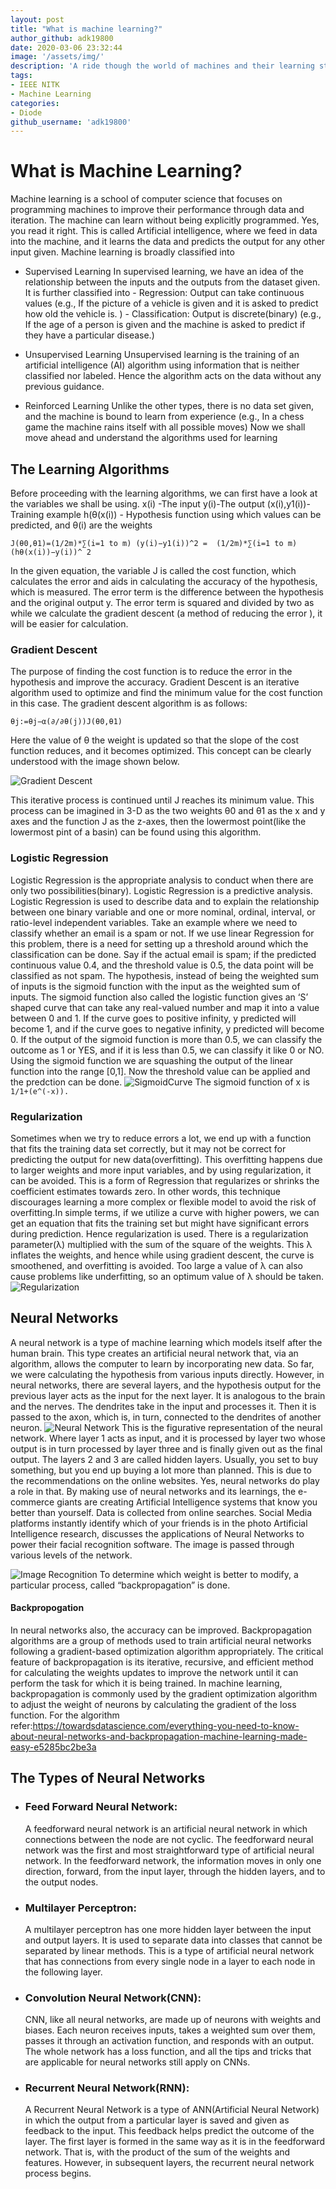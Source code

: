 ```yaml
---
layout: post
title: "What is machine learning?"
author_github: adk19800
date: 2020-03-06 23:32:44
image: '/assets/img/'
description: 'A ride though the world of machines and their learning strategies'
tags:
- IEEE NITK
- Machine Learning
categories:
- Diode
github_username: 'adk19800'
---
```

# What is Machine Learning?
Machine learning is a school of computer science that focuses on programming machines to improve their performance through data and iteration. The machine can learn without being explicitly programmed. Yes, you read it right. This is called Artificial intelligence, where we feed in data into the machine, and it learns the data and predicts the output for any other input given. Machine learning is broadly classified into  
 - Supervised Learning
       In supervised learning,  we have an idea of the relationship between the inputs and the outputs from the dataset given. It is further classified into
                -  Regression:  Output can take continuous values (e.g., If the picture of a vehicle is given and it is asked to predict how old the vehicle is. )
                - Classification:  Output is discrete(binary) (e.g., If the age of a person is given and the machine is asked to predict if they have a particular disease.)
 - Unsupervised Learning
       Unsupervised learning is the training of an artificial intelligence (AI) algorithm using information that is neither classified nor labeled. Hence the algorithm acts on the data without any previous guidance.
    
 - Reinforced Learning
       Unlike the other types, there is no data set given, and the machine is bound to learn from experience (e.g., In a chess game the machine rains itself with all possible moves)
Now we shall move ahead and understand the algorithms used for learning 
## The Learning Algorithms
  Before proceeding with the learning algorithms, we can first have a look at the variables we shall be using.
x(i) -The input
y(i)-The output
(x(i),y1(i))-Training example
h(θ(x(i)) - Hypothesis function using which values can be predicted, and θ(i) are the weights
 ```
J(θ0,θ1)=(1/2m)*∑(i=1 to m) (y(i)−y1(i))^2 =  (1/2m)*∑(i=1 to m)(hθ(x(i))−y(i))^ 2
```
In the given equation, the variable J is called the cost function, which calculates the error and aids in calculating the accuracy of the hypothesis, which is measured. The error term is the difference between the hypothesis and the original output y. The error term is squared and divided by two as while we calculate the gradient descent (a method of reducing the error ), it will be easier for calculation.

### Gradient Descent
The purpose of finding the cost function is to reduce the error in the hypothesis and improve the accuracy. Gradient Descent is an iterative algorithm used to optimize and find the minimum value for the cost function in this case.
The gradient descent algorithm is as follows:
```
θj:=θj−α(∂/∂θ(j))J(θ0,θ1)
````
Here the value of θ the weight is updated so that the slope of the cost function reduces, and it becomes optimized. This concept can be clearly understood with the image shown below.

![Gradient Descent](/blog_src/assets/img/WhatisML/download2.png)

This iterative process is continued until J reaches its minimum value. This process can be imagined in 3-D as the two weights θ0 and θ1 as the x and y axes and the function J as the z-axes, then the lowermost point(like the lowermost pint of a basin) can be found using this algorithm.

### Logistic Regression
Logistic Regression is the appropriate analysis to conduct when there are only two possibilities(binary). Logistic Regression is a predictive analysis. Logistic Regression is used to describe data and to explain the relationship between one binary variable and one or more nominal, ordinal, interval, or ratio-level independent variables.
Take an example where we need to classify whether an email is a spam or not. If we use linear Regression for this problem, there is a need for setting up a threshold around which the classification can be done. Say if the actual email is spam; if the predicted continuous value 0.4, and the threshold value is 0.5, the data point will be classified as not spam.
The hypothesis, instead of being the weighted sum of inputs is the sigmoid function with the input as the weighted sum of inputs.
The sigmoid function also called the logistic function gives an ‘S’ shaped curve that can take any real-valued number and map it into a value between 0 and 1. If the curve goes to positive infinity, y predicted will become 1, and if the curve goes to negative infinity, y predicted will become 0. If the output of the sigmoid function is more than 0.5, we can classify the outcome as 1 or YES, and if it is less than 0.5, we can classify it like 0 or NO. Using the sigmoid function we are squashing the output of the linear function into the range [0,1]. Now the threshold value can be applied and the predction can be done.
![SigmoidCurve](/blog_src/assets/img/WhatisML/Logistic-curve.svg)
The sigmoid function of x is  ```1/1+(e^(-x)).```



### Regularization
Sometimes when we try to reduce errors a lot, we end up with a function that fits the training data set correctly, but it may not be correct for predicting the output for new data(overfitting). This overfitting happens due to larger weights and more input variables, and by using regularization, it can be avoided. This is a form of Regression that regularizes or shrinks the coefficient estimates towards zero. In other words, this technique discourages learning a more complex or flexible model to avoid the risk of overfitting.In simple terms, if we utilize a curve with higher powers, we can get an equation that fits the training set but might have significant errors during prediction. Hence regularization is used.
There is a regularization parameter(λ) multiplied with the sum of the square of the weights. This λ inflates the weights, and hence while using gradient descent, the curve is smoothened, and overfitting is avoided. Too large a value of λ can also cause problems like underfitting, so an optimum value of λ should be taken.
![Regularization](/blog_src/assets/img/WhatisML/overfitting_21.png)


## Neural Networks
A neural network is a type of machine learning which models itself after the human brain. This type creates an artificial neural network that, via an algorithm, allows the computer to learn by incorporating new data. So far, we were calculating the hypothesis from various inputs directly. However, in neural networks, there are several layers, and the hypothesis output for the previous layer acts as the input for the next layer. It is analogous to the brain and the nerves. The dendrites take in the input and processes it. Then it is passed to the axon, which is, in turn, connected to the dendrites of another neuron.
![Neural Network](/blog_src/assets/img/WhatisML/download3.png)
This is the figurative representation of the neural network. Where layer 1 acts as input, and it is processed by layer two whose output is in turn processed by layer three and is finally given out as the final output. The layers 2 and 3 are called hidden layers.
Usually, you set to buy something, but you end up buying a lot more than planned. This is due to the recommendations on the online websites.
Yes, neural networks do play a role in that. By making use of neural networks and its learnings, the e-commerce giants are creating Artificial Intelligence systems that know you better than yourself. Data is collected from online searches.
Social Media platforms instantly identify which of your friends is in the photo  Artificial Intelligence research, discusses the applications of Neural Networks to power their facial recognition software. The image is passed through various levels of the network.

![Image Recognition](/blog_src/assets/img/WhatisML/o-FACEBOOK-FACIAL-RECOGNITION-570.jpg)
To determine which weight is better to modify, a particular process, called “backpropagation” is done. 
#### Backpropogation
In neural networks also, the accuracy can be improved. Backpropagation algorithms are a group of methods used to train artificial neural networks following a gradient-based optimization algorithm appropriately. The critical feature of backpropagation is its iterative, recursive, and efficient method for calculating the weights updates to improve the network until it can perform the task for which it is being trained. In machine learning, backpropagation is commonly used by the gradient optimization algorithm to adjust the weight of neurons by calculating the gradient of the loss function.
For the algorithm refer:<https://towardsdatascience.com/everything-you-need-to-know-about-neural-networks-and-backpropagation-machine-learning-made-easy-e5285bc2be3a>
## The Types of Neural Networks
- ### Feed Forward Neural Network:
    A feedforward neural network is an artificial neural network in which connections between the node are not cyclic. The feedforward neural network was the first and most straightforward type of artificial neural network. In the feedforward network, the information moves in only one direction, forward, from the input layer, through the hidden layers, and to the output nodes.
- ### Multilayer Perceptron:
    A multilayer perceptron has one more hidden layer between the input and output layers. It is used to separate data into classes that cannot be separated by linear methods. This is a type of artificial neural network that has connections from every single node in a layer to each node in the following layer.
- ### Convolution Neural Network(CNN):
    CNN, like all neural networks, are made up of neurons with weights and biases. Each neuron receives inputs, takes a weighted sum over them, passes it through an activation function, and responds with an output. The whole network has a loss function, and all the tips and tricks that are applicable for neural networks still apply on CNNs.
- ### Recurrent Neural Network(RNN):
    A Recurrent Neural Network is a type of ANN(Artificial Neural Network) in which the output from a particular layer is saved and given as feedback to the input. This feedback helps predict the outcome of the layer.
    The first layer is formed in the same way as it is in the feedforward network. That is, with the product of the sum of the weights and features. However, in subsequent layers, the recurrent neural network process begins.
